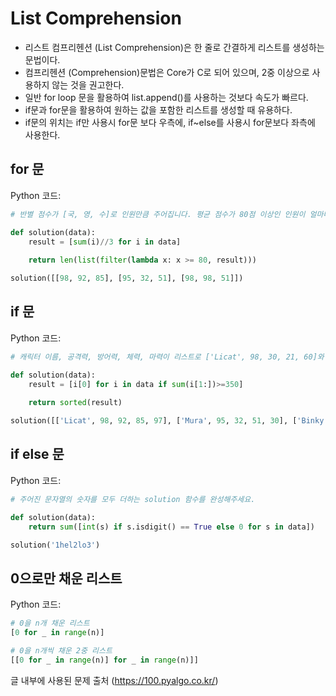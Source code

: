 # List Comprehension
- 리스트 컴프리헨션 (List Comprehension)은 한 줄로 간결하게 리스트를 생성하는 문법이다. 
- 컴프리헨션 (Comprehension)문법은 Core가 C로 되어 있으며, 2중 이상으로 사용하지 않는 것을 권고한다.
- 일반 for loop 문을 활용하여 list.append()를 사용하는 것보다 속도가 빠르다.
- if문과 for문을 활용하여 원하는 값을 포함한 리스트를 생성할 때 유용하다.
- if문의 위치는 if만 사용시 for문 보다 우측에, if~else를 사용시 for문보다 좌측에 사용한다.

## for 문
Python 코드:
```python
# 반별 점수가 [국, 영, 수]로 인원만큼 주어집니다. 평균 점수가 80점 이상인 인원이 얼마나 되는지 카운팅하는 solution함수를 완성해주세요.

def solution(data):
    result = [sum(i)//3 for i in data]
        
    return len(list(filter(lambda x: x >= 80, result)))

solution([[98, 92, 85], [95, 32, 51], [98, 98, 51]])
```
## if 문
Python 코드:
```python
# 캐릭터 이름, 공격력, 방어력, 체력, 마력이 리스트로 ['Licat', 98, 30, 21, 60]와 같이 주어졌을 때 모든 능력치의 합이 350 이상이 되는 캐릭터의 이름을 출력하는 solution함수를 완성해주세요.

def solution(data):        
    result = [i[0] for i in data if sum(i[1:])>=350]  
             
    return sorted(result)

solution([['Licat', 98, 92, 85, 97], ['Mura', 95, 32, 51, 30], ['Binky', 98, 98, 51, 32]])
```

## if else 문
Python 코드:
```python
# 주어진 문자열의 숫자를 모두 더하는 solution 함수를 완성해주세요.

def solution(data):
    return sum([int(s) if s.isdigit() == True else 0 for s in data])

solution('1hel2lo3')
```

## 0으로만 채운 리스트
Python 코드:
```python
# 0을 n개 채운 리스트
[0 for _ in range(n)]

# 0을 n개씩 채운 2중 리스트
[[0 for _ in range(n)] for _ in range(n)]]
```


글 내부에 사용된 문제 출처 (https://100.pyalgo.co.kr/)